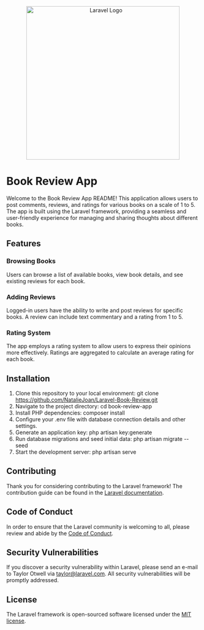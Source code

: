 <p align="center"><a href="https://laravel.com" target="_blank"><img src="https://raw.githubusercontent.com/laravel/art/master/logo-lockup/5%20SVG/2%20CMYK/1%20Full%20Color/laravel-logolockup-cmyk-red.svg" width="400" alt="Laravel Logo"></a></p>

# Book Review App
Welcome to the Book Review App README! This application allows users to post comments, reviews, and ratings for various books on a scale of 1 to 5. The app is built using the Laravel framework, providing a seamless and user-friendly experience for managing and sharing thoughts about different books.

## Features

### Browsing Books
Users can browse a list of available books, view book details, and see existing reviews for each book.

### Adding Reviews
Logged-in users have the ability to write and post reviews for specific books. A review can include text commentary and a rating from 1 to 5.

### Rating System
The app employs a rating system to allow users to express their opinions more effectively. Ratings are aggregated to calculate an average rating for each book.

## Installation
1. Clone this repository to your local environment: git clone https://github.com/NatalieJoan/Laravel-Book-Review.git
2. Navigate to the project directory: cd book-review-app
3. Install PHP dependencies: composer install
4. Configure your .env file with database connection details and other settings.
5. Generate an application key: php artisan key:generate
6. Run database migrations and seed initial data: php artisan migrate --seed
7. Start the development server: php artisan serve
   
## Contributing

Thank you for considering contributing to the Laravel framework! The contribution guide can be found in the [Laravel documentation](https://laravel.com/docs/contributions).

## Code of Conduct

In order to ensure that the Laravel community is welcoming to all, please review and abide by the [Code of Conduct](https://laravel.com/docs/contributions#code-of-conduct).

## Security Vulnerabilities

If you discover a security vulnerability within Laravel, please send an e-mail to Taylor Otwell via [taylor@laravel.com](mailto:taylor@laravel.com). All security vulnerabilities will be promptly addressed.

## License

The Laravel framework is open-sourced software licensed under the [MIT license](https://opensource.org/licenses/MIT).
